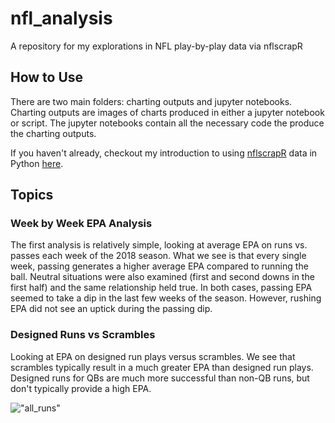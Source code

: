 # nfl_analysis
A repository for my explorations in NFL play-by-play data via nflscrapR

## How to Use
There are two main folders: charting outputs and jupyter notebooks. Charting outputs are images of charts produced in either a jupyter notebook or script. The jupyter notebooks contain all the necessary code the produce the charting outputs. 

If you haven't already, checkout my introduction to using [nflscrapR](https://github.com/maksimhorowitz/nflscrapR) data in Python [here](https://gist.github.com/Deryck97/fa4abc0e66b77922634be9f51f9a1052).

## Topics

### Week by Week EPA Analysis
The first analysis is relatively simple, looking at average EPA on runs vs. passes each week of the 2018 season. What we see is that every single week, passing generates a higher average EPA compared to running the ball. Neutral situations were also examined (first and second downs in the first half) and the same relationship held true. In both cases, passing EPA seemed to take a dip in the last few weeks of the season. However, rushing EPA did not see an uptick during the passing dip. 

### Designed Runs vs Scrambles
Looking at EPA on designed run plays versus scrambles. We see that scrambles typically result in a much greater EPA than designed run plays. Designed runs for QBs are much more successful than non-QB runs, but don't typically provide a high EPA. 

!["all_runs"](https://user-images.githubusercontent.com/38873110/62161389-90f9a900-b305-11e9-919d-af8f02f01bf8.PNG)

